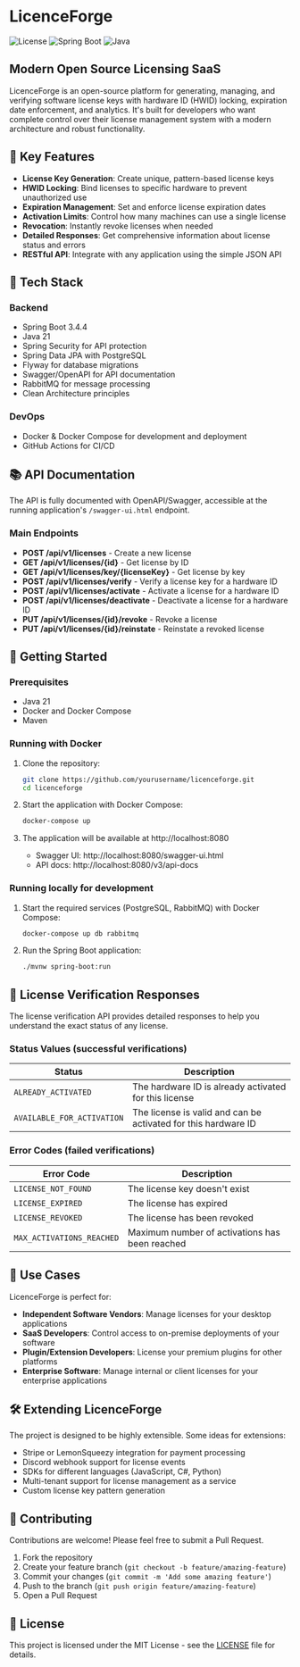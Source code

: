 # LicenceForge

![License](https://img.shields.io/badge/license-MIT-blue.svg)
![Spring Boot](https://img.shields.io/badge/Spring%20Boot-3.4.4-green.svg)
![Java](https://img.shields.io/badge/Java-21-orange.svg)

## Modern Open Source Licensing SaaS

LicenceForge is an open-source platform for generating, managing, and verifying software license keys with hardware ID (HWID) locking, expiration date enforcement, and analytics. It's built for developers who want complete control over their license management system with a modern architecture and robust functionality.

## 🌟 Key Features

- **License Key Generation**: Create unique, pattern-based license keys
- **HWID Locking**: Bind licenses to specific hardware to prevent unauthorized use
- **Expiration Management**: Set and enforce license expiration dates
- **Activation Limits**: Control how many machines can use a single license
- **Revocation**: Instantly revoke licenses when needed
- **Detailed Responses**: Get comprehensive information about license status and errors
- **RESTful API**: Integrate with any application using the simple JSON API

## 🔧 Tech Stack

### Backend
- Spring Boot 3.4.4
- Java 21
- Spring Security for API protection
- Spring Data JPA with PostgreSQL
- Flyway for database migrations
- Swagger/OpenAPI for API documentation
- RabbitMQ for message processing
- Clean Architecture principles

### DevOps
- Docker & Docker Compose for development and deployment
- GitHub Actions for CI/CD

## 📚 API Documentation

The API is fully documented with OpenAPI/Swagger, accessible at the running application's `/swagger-ui.html` endpoint.

### Main Endpoints

- **POST /api/v1/licenses** - Create a new license
- **GET /api/v1/licenses/{id}** - Get license by ID
- **GET /api/v1/licenses/key/{licenseKey}** - Get license by key
- **POST /api/v1/licenses/verify** - Verify a license key for a hardware ID
- **POST /api/v1/licenses/activate** - Activate a license for a hardware ID
- **POST /api/v1/licenses/deactivate** - Deactivate a license for a hardware ID
- **PUT /api/v1/licenses/{id}/revoke** - Revoke a license
- **PUT /api/v1/licenses/{id}/reinstate** - Reinstate a revoked license

## 🚀 Getting Started

### Prerequisites
- Java 21
- Docker and Docker Compose
- Maven

### Running with Docker

1. Clone the repository:
   ```bash
   git clone https://github.com/yourusername/licenceforge.git
   cd licenceforge
   ```

2. Start the application with Docker Compose:
   ```bash
   docker-compose up
   ```

3. The application will be available at http://localhost:8080
    - Swagger UI: http://localhost:8080/swagger-ui.html
    - API docs: http://localhost:8080/v3/api-docs

### Running locally for development

1. Start the required services (PostgreSQL, RabbitMQ) with Docker Compose:
   ```bash
   docker-compose up db rabbitmq
   ```

2. Run the Spring Boot application:
   ```bash
   ./mvnw spring-boot:run
   ```

## 📝 License Verification Responses

The license verification API provides detailed responses to help you understand the exact status of any license.

### Status Values (successful verifications)

| Status | Description |
|--------|------------|
| `ALREADY_ACTIVATED` | The hardware ID is already activated for this license |
| `AVAILABLE_FOR_ACTIVATION` | The license is valid and can be activated for this hardware ID |

### Error Codes (failed verifications)

| Error Code | Description |
|------------|-------------|
| `LICENSE_NOT_FOUND` | The license key doesn't exist |
| `LICENSE_EXPIRED` | The license has expired |
| `LICENSE_REVOKED` | The license has been revoked |
| `MAX_ACTIVATIONS_REACHED` | Maximum number of activations has been reached |

## 🎯 Use Cases

LicenceForge is perfect for:

- **Independent Software Vendors**: Manage licenses for your desktop applications
- **SaaS Developers**: Control access to on-premise deployments of your software
- **Plugin/Extension Developers**: License your premium plugins for other platforms
- **Enterprise Software**: Manage internal or client licenses for your enterprise applications

## 🛠️ Extending LicenceForge

The project is designed to be highly extensible. Some ideas for extensions:

- Stripe or LemonSqueezy integration for payment processing
- Discord webhook support for license events
- SDKs for different languages (JavaScript, C#, Python)
- Multi-tenant support for license management as a service
- Custom license key pattern generation

## 🤝 Contributing

Contributions are welcome! Please feel free to submit a Pull Request.

1. Fork the repository
2. Create your feature branch (`git checkout -b feature/amazing-feature`)
3. Commit your changes (`git commit -m 'Add some amazing feature'`)
4. Push to the branch (`git push origin feature/amazing-feature`)
5. Open a Pull Request

## 📄 License

This project is licensed under the MIT License - see the [LICENSE](LICENSE) file for details.
